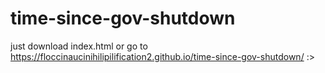 # time-since-gov-shutdown
just download index.html or go to https://floccinaucinihilipilification2.github.io/time-since-gov-shutdown/ :>
